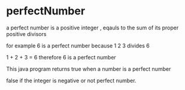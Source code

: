 # perfectNumber

a perfect number is a positive integer , eqauls to the sum of its proper positive divisors

for example 6 is a perfect number because 1 2 3 divides 6 

1 + 2 + 3 = 6 therefore 6 is a perfect number

This java program returns true when a number is a perfect number 

false if the integer is negative or not perfect number.
